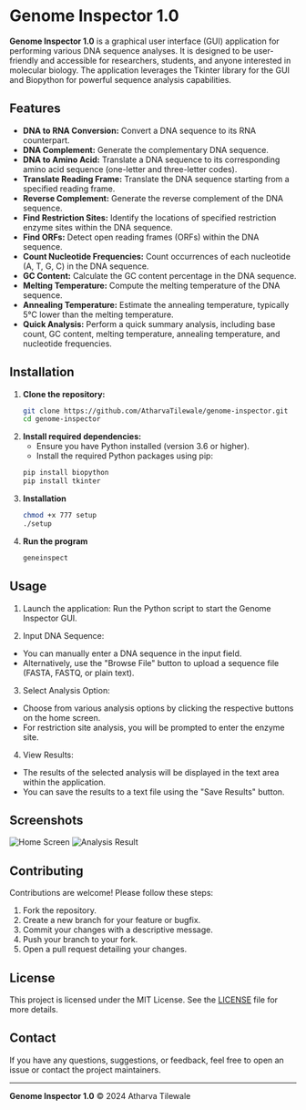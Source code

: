 # Genome Inspector 1.0
**Genome Inspector 1.0** is a graphical user interface (GUI) application for performing various DNA sequence analyses. It is designed to be user-friendly and accessible for researchers, students, and anyone interested in molecular biology. The application leverages the Tkinter library for the GUI and Biopython for powerful sequence analysis capabilities.

## Features

- **DNA to RNA Conversion:** Convert a DNA sequence to its RNA counterpart.
- **DNA Complement:** Generate the complementary DNA sequence.
- **DNA to Amino Acid:** Translate a DNA sequence to its corresponding amino acid sequence (one-letter and three-letter codes).
- **Translate Reading Frame:** Translate the DNA sequence starting from a specified reading frame.
- **Reverse Complement:** Generate the reverse complement of the DNA sequence.
- **Find Restriction Sites:** Identify the locations of specified restriction enzyme sites within the DNA sequence.
- **Find ORFs:** Detect open reading frames (ORFs) within the DNA sequence.
- **Count Nucleotide Frequencies:** Count occurrences of each nucleotide (A, T, G, C) in the DNA sequence.
- **GC Content:** Calculate the GC content percentage in the DNA sequence.
- **Melting Temperature:** Compute the melting temperature of the DNA sequence.
- **Annealing Temperature:** Estimate the annealing temperature, typically 5°C lower than the melting temperature.
- **Quick Analysis:** Perform a quick summary analysis, including base count, GC content, melting temperature, annealing temperature, and nucleotide frequencies.

## Installation

1. **Clone the repository:**
   ```sh
   git clone https://github.com/AtharvaTilewale/genome-inspector.git
   cd genome-inspector

2. **Install required dependencies:**
   - Ensure you have Python installed (version 3.6 or higher).
   - Install the required Python packages using pip:
   ```sh
   pip install biopython
   pip install tkinter

3. **Installation**
   ```sh
   chmod +x 777 setup
   ./setup

4. **Run the program**
   ```sh
   geneinspect

## Usage
1) Launch the application:
Run the Python script to start the Genome Inspector GUI.

2) Input DNA Sequence:

- You can manually enter a DNA sequence in the input field.
- Alternatively, use the "Browse File" button to upload a sequence file (FASTA, FASTQ, or plain text).

3) Select Analysis Option:

- Choose from various analysis options by clicking the respective buttons on the home screen.
- For restriction site analysis, you will be prompted to enter the enzyme site.

4) View Results:

- The results of the selected analysis will be displayed in the text area within the application.
- You can save the results to a text file using the "Save Results" button.

## Screenshots

![Home Screen](path/to/home_screen.png)
![Analysis Result](path/to/analysis_result.png)


## Contributing
Contributions are welcome! Please follow these steps:

1) Fork the repository.
2) Create a new branch for your feature or bugfix.
3) Commit your changes with a descriptive message.
4) Push your branch to your fork.
5) Open a pull request detailing your changes.

## License
This project is licensed under the MIT License. See the [LICENSE](LICENSE) file for more details.

## Contact
If you have any questions, suggestions, or feedback, feel free to open an issue or contact the project maintainers.


---

**Genome Inspector 1.0** © 2024 Atharva Tilewale
